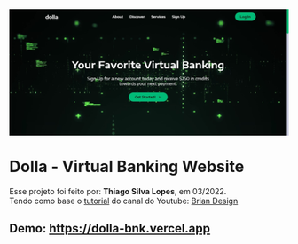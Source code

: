<!---->
<div align="center">
<img src="./public/app.jpg" align="center">
</div>

# Dolla - Virtual Banking Website

<p>Esse projeto foi feito por: <strong>Thiago Silva Lopes</strong>, em 03/2022.</br>
Tendo como base o <a href="https://www.youtube.com/watch?v=Nl54MJDR2p8" target="_blank">tutorial</a>
do canal do Youtube: <a href="https://www.youtube.com/channel/UCsKsymTY_4BYR-wytLjex7A" target="_blank">
Brian Design</a></p>

## Demo: https://dolla-bnk.vercel.app
